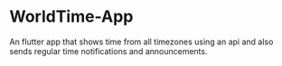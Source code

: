 # WorldTime-App
An flutter app that shows time from all timezones using an api and also sends regular time notifications and announcements.
